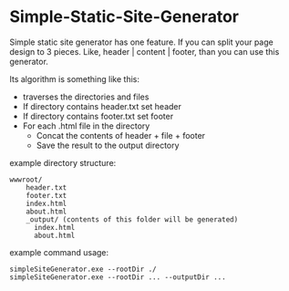 # Simple-Static-Site-Generator

Simple static site generator has one feature. 
If you can split your page design to 3 pieces.
Like, header | content | footer, than you can use this generator.

Its algorithm is something like this:
* traverses the directories and files
* If directory contains header.txt set header
* If directory contains footer.txt set footer
* For each .html file in the directory
  * Concat the contents of header + file + footer
  * Save the result to the output directory

example directory structure:
```
wwwroot/
    header.txt
    footer.txt
    index.html
    about.html
    _output/ (contents of this folder will be generated)
      index.html
      about.html
```

example command usage:
```
simpleSiteGenerator.exe --rootDir ./
simpleSiteGenerator.exe --rootDir ... --outputDir ...
```
